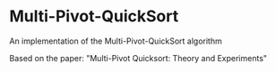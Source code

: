 # Multi-Pivot-QuickSort
An implementation of the Multi-Pivot-QuickSort algorithm

Based on the paper: "Multi-Pivot Quicksort: Theory and Experiments"
